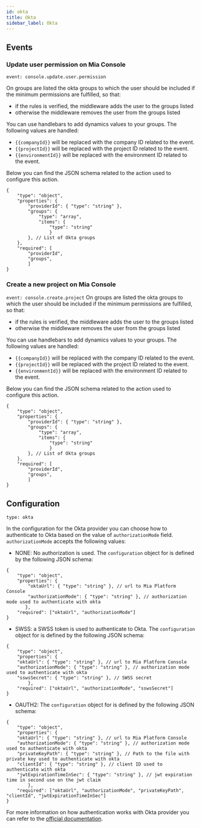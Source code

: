```yaml
---
id: okta
title: Okta
sidebar_label: Okta
---
```




## Events

### Update user permission on Mia Console
`event: console.update.user.permission`

On groups are listed the okta groups to which the user should be included if the minimum permissions are fulfilled, so that:
- if the rules is verified, the middleware adds the user to the groups listed
- otherwise the middleware removes the user from the groups listed

You can use handlebars to add dynamics values to your groups. The following values are handled:
- `{{companyId}}` will be replaced with the company ID related to the event.
- `{{projectId}}` will be replaced with the project ID related to the event.
- `{{environmentId}}` will be replaced with the environment ID related to the event.

Below you can find the JSON schema related to the action used to configure this action.
```jsonc
{
    "type": "object",
    "properties": {
        "providerId": { "type": "string" }, 
        "groups": { 
            "type": "array",
            "items": {
                "type": "string"
                }
        }, // List of Okta groups
    },
    "required": [
        "providerId",
        "groups",
        ]
}

```

### Create a new project on Mia Console
`event: console.create.project`
On groups are listed the okta groups to which the user should be included if the minimum permissions are fulfilled, so that:
- if the rules is verified, the middleware adds the user to the groups listed
- otherwise the middleware removes the user from the groups listed

You can use handlebars to add dynamics values to your groups. The following values are handled:
- `{{companyId}}` will be replaced with the company ID related to the event.
- `{{projectId}}` will be replaced with the project ID related to the event.
- `{{environmentId}}` will be replaced with the environment ID related to the event.

Below you can find the JSON schema related to the action used to configure this action.
```jsonc
{
    "type": "object",
    "properties": {
        "providerId": { "type": "string" }, 
        "groups": { 
            "type": "array",
            "items": {
                "type": "string"
                }
        }, // List of Okta groups
    },
    "required": [
        "providerId",
        "groups",
        ]
}

```

## Configuration
`type: okta`

In the configuration for the Okta provider you can choose how to authenticate to Okta based on the value of `authorizationMode` field.
`authorizationMode` accepts the following values:
- NONE: No authorization is used. The `configuration` object for is defined by the following JSON schema:

```jsonc
{
    "type": "object",
    "properties": {
        "oktaUrl": { "type": "string" }, // url to Mia Platform Console
        "authorizationMode": { "type": "string" }, // authorization mode used to authenticate with okta
       },
    "required": ["oktaUrl", "authorizationMode"]
}

```
- SWSS: a SWSS token is used to authenticate to Okta. The `configuration` object for is defined by the following JSON schema:
```jsonc
{
    "type": "object",
    "properties": {
    "oktaUrl": { "type": "string" }, // url to Mia Platform Console
    "authorizationMode": { "type": "string" }, // authorization mode used to authenticate with okta
    "sswsSecret": { "type": "string" }, // SWSS secret
        },
    "required": ["oktaUrl", "authorizationMode", "sswsSecret"]
}

```
- OAUTH2: The `configuration` object for is defined by the following JSON schema:
```jsonc
{
    "type": "object",
    "properties": {
    "oktaUrl": { "type": "string" }, // url to Mia Platform Console
    "authorizationMode": { "type": "string" }, // authorization mode used to authenticate with okta
    "privateKeyPath": { "type": "string" }, // Path to the file with private key used to authenticate with okta
    "clientId": { "type": "string" }, // client ID used to authenticate with okta
    "jwtExpirationTimeInSec": { "type": "string" }, // jwt expiration time in second use on the jwt claim
        },
    "required": ["oktaUrl", "authorizationMode", "privateKeyPath", "clientId", "jwtExpirationTimeInSec"]
}

```

For more information on how authentication works with Okta provider you can refer to the [official documentation](https://developer.okta.com/).
